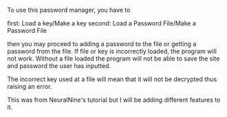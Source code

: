 To use this password manager, you have to 

first: Load a key/Make a key
second: Load a Password File/Make a Password File

then you may proceed to adding a password to the file or getting a password from the file.
If file or key is incorrectly loaded, the program will not work. Without a file loaded the program will not be able to save the site and password the user has inputted.

The incorrect key used at a file will mean that it will not be decrypted thus raising an error. 

This was from NeuralNine's tutorial but I will be adding different features to it.